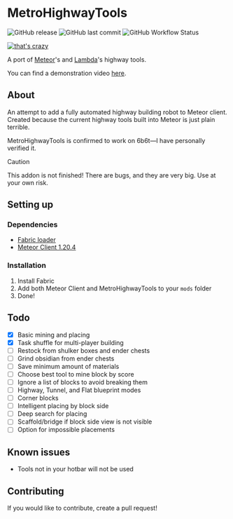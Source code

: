 # MetroHighwayTools
<img alt="GitHub release" src="https://img.shields.io/github/v/release/dynmie/HighwayTools?logo=java&style=for-the-badge"> <img alt="GitHub last commit" src="https://img.shields.io/github/last-commit/dynmie/HighwayTools?style=for-the-badge"> <img alt="GitHub Workflow Status" src="https://img.shields.io/github/actions/workflow/status/dynmie/HighwayTools/gradle.yml?branch=master&logo=github&style=for-the-badge">


[![that's crazy](https://github.com/dynmie/HighwayTools/assets/41315732/d458e693-fc99-4006-9935-3745dead2d1e)](https://github.com/dynmie/HighwayTools)


A port of [Meteor](https://github.com/MeteorDevelopment/meteor-client)'s and [Lambda](https://github.com/lambda-plugins/HighwayTools)'s highway tools.


You can find a demonstration video [here](https://www.youtube.com/watch?v=SsU_WlwD_mo).

## About
An attempt to add a fully automated highway building robot to Meteor client.
Created because the current highway tools built into Meteor is just plain terrible.


MetroHighwayTools is confirmed to work on 6b6t—I have personally verified it.

> [!CAUTION]
> This addon is not finished! There are bugs, and they are very big. Use at your own risk.

## Setting up

### Dependencies
- [Fabric loader](https://fabricmc.net/)
- [Meteor Client 1.20.4](https://meteorclient.com/)

### Installation
1. Install Fabric
2. Add both Meteor Client and MetroHighwayTools to your `mods` folder
3. Done!

## Todo
- [x] Basic mining and placing
- [x] Task shuffle for multi-player building
- [ ] Restock from shulker boxes and ender chests
- [ ] Grind obsidian from ender chests
- [ ] Save minimum amount of materials
- [ ] Choose best tool to mine block by score
- [ ] Ignore a list of blocks to avoid breaking them
- [ ] Highway, Tunnel, and Flat blueprint modes
- [ ] Corner blocks
- [ ] Intelligent placing by block side
- [ ] Deep search for placing
- [ ] Scaffold/bridge if block side view is not visible
- [ ] Option for impossible placements 

## Known issues
- Tools not in your hotbar will not be used

## Contributing
If you would like to contribute, create a pull request!
